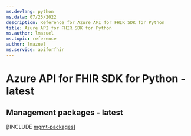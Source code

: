 ```yaml
---
ms.devlang: python
ms.data: 07/25/2022
description: Reference for Azure API for FHIR SDK for Python
title: Azure API for FHIR SDK for Python
ms.author: lmazuel
ms.topic: reference
author: lmazuel
ms.service: apiforfhir
---
```

# Azure API for FHIR SDK for Python - latest

## Management packages - latest
[!INCLUDE [mgmt-packages](api-for-fhir-mgmt-index.md)]